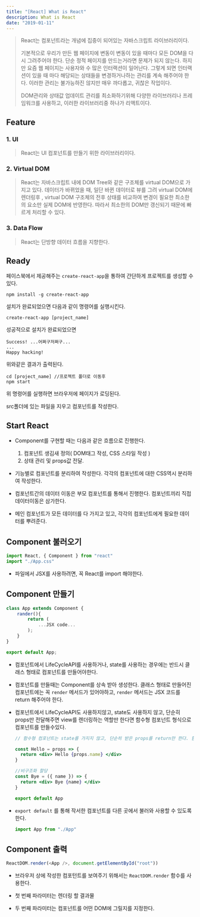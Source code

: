 ```yaml
---
title: "[React] What is React"
description: What is React
date: "2019-01-11"
---
```


> React는 컴포넌트라는 개념에 집중이 되어있는 자바스크립트 라이브러리이다.
>
> 기본적으로 우리가 만든 웹 페이지에 변동이 변동이 있을 때마다 모든 DOM을 다시 그려주어야 한다. 단순 정적 페이지를 만드는거라면 문제가 되지 않는다. 하지만 요즘 웹 페이지는 사용자와 수 많은 인터랙션이 일어난다. 그렇게 되면 인터랙션이 있을 때 마다 해당되는 상태들을 변경하거나하는 관리를 계속 해주어야 한다. 이러한 관리는 불가능하진 않지만 매우 까다롭고, 귀찮은 작업이다.
>
> DOM관리와 상태값 업데이트 관리를 최소화하기위해 다양한 라이브러리나 프레임워크를 사용하고, 이러한 라이브러리중 하나가 리액트이다.

## Feature

### 1. UI

> React는 UI 컴포넌트를 만들기 위한 라이브러리이다.

### 2. Virtual DOM

> React는 자바스크립트 내에 DOM Tree와 같은 구조체를 virtual DOM으로 가지고 있다. 데이터가 바뀌었을 때, 일단 바뀐 데이터로 뷰를 그려 virtual DOM에 렌더링후 , virtual DOM 구조체의 전후 상태를 비교하여 변경이 필요한 최소한의 요소만 실제 DOM에 반영한다. 따라서 최소한의 DOM만 갱신되기 때문에 빠르게 처리할 수 있다.

### 3. Data Flow

> React는 단방향 데이터 흐름을 지향한다.

## Ready

페이스북에서 제공해주는 `create-react-app`을 통하여 간단하게 프로젝트를 생성할 수 있다.

```terminal
npm install -g create-react-app
```

설치가 완료되었으면 다음과 같이 명령어를 실행시킨다.

```terminal
create-react-app [project_name]
```

성공적으로 설치가 완료되었으면

```terminal
Success! ...어쩌구저쩌구...
...
Happy hacking!
```

위와같은 결과가 출력된다.

```terminal
cd [project_name] //프로젝트 폴더로 이동후
npm start
```

위 명령어를 실행하면 브라우저에 페이지가 로딩된다.

src폴더에 있는 파일을 지우고 컴포넌트를 작성한다.

## Start React

- Component를 구현할 때는 다음과 같은 흐름으로 진행한다.

  1. 컴포넌트 생김새 정의( DOM태그 작성, CSS 스타일 작성 )
  2. 상태 관리 및 props값 전달.

- 기능별로 컴포넌트를 분리하여 작성한다. 각각의 컴포넌트에 대한 CSS역시 분리하여 작성한다.

- 컴포넌트간의 데이터 이동은 부모 컴포넌트를 통해서 진행한다. 컴포넌트끼리 직접 데이터이동은 삼가한다.

- 메인 컴포넌트가 모든 데이터를 다 가지고 있고, 각각의 컴포넌트에게 필요한 데이터를 뿌려준다.

## Component 불러오기

```javascript
import React, { Component } from "react"
import "./App.css"
```

- 파일에서 JSX를 사용하려면, 꼭 React를 import 해야한다.

## Component 만들기

```javascript
class App extends Component {
    rander(){
        return (
            ...JSX code...
        );
    }
}

export default App;
```

- 컴포넌트에서 LifeCycleAPI를 사용하거나, state를 사용하는 경우에는 반드시 클래스 형태로 컴포넌트를 만들어야한다.

- 컴포넌트를 만들때는 Component를 상속 받아 생성한다. 클래스 형태로 만들어진 컴포넌트에는 꼭 `render` 메서드가 있어야하고, `render` 메서드는 JSX 코드를 return 해주어야 한다.

- 컴포넌트에서 LifeCycleAPI도 사용하지않고, state도 사용하지 않고, 단순히 props만 전달해주면 view를 렌더링하는 역할만 한다면 함수형 컴포넌트 형식으로 컴포넌트를 만들수있다.

  ```jsx
  // 함수형 컴포넌트는 state를 가지지 않고, 단순히 받은 props를 return만 한다. 함수형 컴포넌트 실행시엔 LifeCycle API도 호출되지 않는다.

  const Hello = props => {
    return <div> Hello {props.name} </div>
  }

  //비구조화 할당
  const Bye = ({ name }) => {
    return <div> Bye {name} </div>
  }

  export default App
  ```

- `export default` 를 통해 작서한 컴포넌트를 다른 곳에서 불러와 사용할 수 있도록 한다.

  ```javascript
  import App from "./App"
  ```

## Component 출력

```javascript
ReactDOM.render(<App />, document.getElementById("root"))
```

- 브라우저 상에 작성한 컴포턴트를 보여주기 위해서는 `ReactDOM.render` 함수를 사용한다.

- 첫 번째 파라미터는 렌더링 할 결과물

- 두 번째 파라미터는 컴포넌트를 어떤 DOM에 그릴지를 지정한다.
